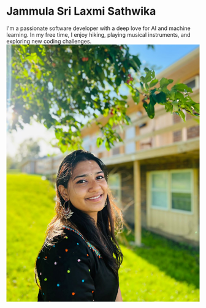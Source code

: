 # Jammula Sri Laxmi Sathwika
I'm a passionate software developer with a deep love for AI and machine learning. In my free time, I enjoy hiking, playing musical instruments, and exploring new coding challenges.
![My image](SriLaxmiSathwika_Jammula.png)


